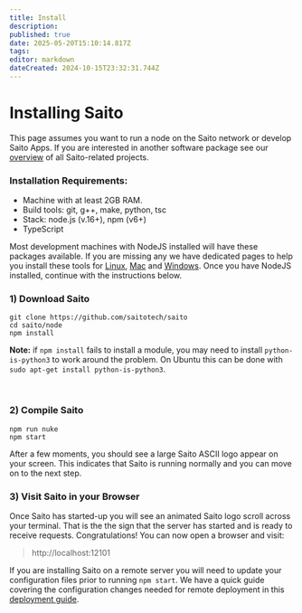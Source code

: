 ```yaml
---
title: Install
description: 
published: true
date: 2025-05-20T15:10:14.817Z
tags: 
editor: markdown
dateCreated: 2024-10-15T23:32:31.744Z
---
```


# Installing Saito

This page assumes you want to run a node on the Saito network or develop Saito Apps. If you are interested in another software package see our [overview](/install/overview) of all Saito-related projects. 

### Installation Requirements:

- Machine with at least 2GB RAM.
- Build tools: git, g++, make, python, tsc
- Stack: node.js (v.16+), npm (v6+)
- TypeScript

Most development machines with NodeJS installed will have these packages available. If you are missing any we have dedicated pages to help you install these tools for [Linux](/install/linux), [Mac](/install/mac) and [Windows](/install/windows). Once you have NodeJS installed, continue with the instructions below.


### 1) Download Saito

```
git clone https://github.com/saitotech/saito
cd saito/node
npm install
```

**Note:** if ```npm install``` fails to install a module, you may need to install `python-is-python3` to work around the problem. On Ubuntu this can be done with ```sudo apt-get install python-is-python3```.

<br />


### 2) Compile Saito

```
npm run nuke
npm start
```

After a few moments, you should see a large Saito ASCII logo appear on your screen. This indicates that Saito is running normally and you can move on to the next step.

### 3) Visit Saito in your Browser

Once Saito has started-up you will see an animated Saito logo scroll across your terminal. That is the the sign that the server has started and is ready to receive requests. Congratulations! You can now open a browser and visit:

> http://localhost:12101

If you are installing Saito on a remote server you will need to update your configuration files prior to running ```npm start```. We have a quick guide covering the configuration changes needed for remote deployment in this [deployment guide](/install/deploy).
